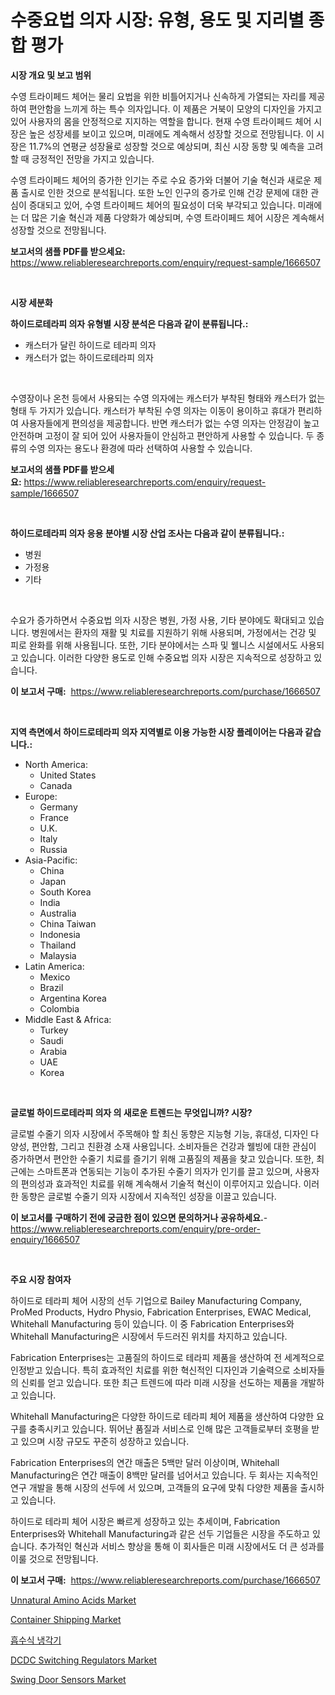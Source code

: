 <p><h1>수중요법 의자 시장: 유형, 용도 및 지리별 종합 평가</h1></p><p><strong>시장 개요 및 보고 범위</strong></p>
<p><p>수영 트라이페드 체어는 물리 요법을 위한 비틀어지거나 신속하게 가열되는 자리를 제공하여 편안함을 느끼게 하는 특수 의자입니다. 이 제품은 거북이 모양의 디자인을 가지고 있어 사용자의 몸을 안정적으로 지지하는 역할을 합니다. 현재 수영 트라이페드 체어 시장은 높은 성장세를 보이고 있으며, 미래에도 계속해서 성장할 것으로 전망됩니다. 이 시장은 11.7%의 연평균 성장율로 성장할 것으로 예상되며, 최신 시장 동향 및 예측을 고려할 때 긍정적인 전망을 가지고 있습니다.</p><p>수영 트라이페드 체어의 증가한 인기는 주로 수요 증가와 더불어 기술 혁신과 새로운 제품 출시로 인한 것으로 분석됩니다. 또한 노인 인구의 증가로 인해 건강 문제에 대한 관심이 증대되고 있어, 수영 트라이페드 체어의 필요성이 더욱 부각되고 있습니다. 미래에는 더 많은 기술 혁신과 제품 다양화가 예상되며, 수영 트라이페드 체어 시장은 계속해서 성장할 것으로 전망됩니다.</p></p>
<p><strong>보고서의 샘플 PDF를 받으세요:</strong> <a href="https://www.reliableresearchreports.com/enquiry/request-sample/1666507">https://www.reliableresearchreports.com/enquiry/request-sample/1666507</a></p>
<p>&nbsp;</p>
<p><strong>시장 세분화</strong></p>
<p><strong>하이드로테라피 의자 유형별 시장 분석은 다음과 같이 분류됩니다.:</strong></p>
<p><ul><li>캐스터가 달린 하이드로 테라피 의자</li><li>캐스터가 없는 하이드로테라피 의자</li></ul></p>
<p>&nbsp;</p>
<p><p>수영장이나 온천 등에서 사용되는 수영 의자에는 캐스터가 부착된 형태와 캐스터가 없는 형태 두 가지가 있습니다. 캐스터가 부착된 수영 의자는 이동이 용이하고 휴대가 편리하여 사용자들에게 편의성을 제공합니다. 반면 캐스터가 없는 수영 의자는 안정감이 높고 안전하며 고정이 잘 되어 있어 사용자들이 안심하고 편안하게 사용할 수 있습니다. 두 종류의 수영 의자는 용도나 환경에 따라 선택하여 사용할 수 있습니다.</p></p>
<p><strong>보고서의 샘플 PDF를 받으세요:</strong>&nbsp;<a href="https://www.reliableresearchreports.com/enquiry/request-sample/1666507">https://www.reliableresearchreports.com/enquiry/request-sample/1666507</a></p>
<p>&nbsp;</p>
<p><strong> 하이드로테라피 의자 응용 분야별 시장 산업 조사는 다음과 같이 분류됩니다.:</strong></p>
<p><ul><li>병원</li><li>가정용</li><li>기타</li></ul></p>
<p>&nbsp;</p>
<p><p>수요가 증가하면서 수중요법 의자 시장은 병원, 가정 사용, 기타 분야에도 확대되고 있습니다. 병원에서는 환자의 재활 및 치료를 지원하기 위해 사용되며, 가정에서는 건강 및 피로 완화를 위해 사용됩니다. 또한, 기타 분야에서는 스파 및 웰니스 시설에서도 사용되고 있습니다. 이러한 다양한 용도로 인해 수중요법 의자 시장은 지속적으로 성장하고 있습니다.</p></p>
<p><strong>이 보고서 구매:</strong>&nbsp; <a href="https://www.reliableresearchreports.com/purchase/1666507">https://www.reliableresearchreports.com/purchase/1666507</a></p>
<p>&nbsp;</p>
<p><strong>지역 측면에서 하이드로테라피 의자 지역별로 이용 가능한 시장 플레이어는 다음과 같습니다.:</strong></p>
<p><ul>
    <li>
        North America:
        <ul>
            <li>United States</li>
            <li>Canada</li>
        </ul>
    </li>
    <li>
        Europe:
        <ul>
            <li>Germany</li>
            <li>France</li>
            <li>U.K.</li>
            <li>Italy</li>
            <li>Russia</li>
        </ul>
    </li>
    <li>
        Asia-Pacific:
        <ul>
            <li>China</li>
            <li>Japan</li>
            <li>South Korea</li>
            <li>India</li>
            <li>Australia</li>
            <li>China Taiwan</li>
            <li>Indonesia</li>
            <li>Thailand</li>
            <li>Malaysia</li>
        </ul>
    </li>
    <li>
        Latin America:
        <ul>
            <li>Mexico</li>
            <li>Brazil</li>
            <li>Argentina Korea</li>
            <li>Colombia</li>
        </ul>
    </li>
    <li>
        Middle East & Africa:
        <ul>
            <li>Turkey</li>
            <li>Saudi</li>
            <li>Arabia</li>
            <li>UAE</li>
            <li>Korea</li>
        </ul>
    </li>
    </ul></p>
<p>&nbsp;</p>
<p><strong>글로벌 하이드로테라피 의자 의 새로운 트렌드는 무엇입니까? 시장?</strong></p>
<p><p>글로벌 수줄기 의자 시장에서 주목해야 할 최신 동향은 지능형 기능, 휴대성, 디자인 다양성, 편안함, 그리고 친환경 소재 사용입니다. 소비자들은 건강과 웰빙에 대한 관심이 증가하면서 편안한 수줄기 치료를 즐기기 위해 고품질의 제품을 찾고 있습니다. 또한, 최근에는 스마트폰과 연동되는 기능이 추가된 수줄기 의자가 인기를 끌고 있으며, 사용자의 편의성과 효과적인 치료를 위해 계속해서 기술적 혁신이 이루어지고 있습니다. 이러한 동향은 글로벌 수줄기 의자 시장에서 지속적인 성장을 이끌고 있습니다.</p></p>
<p><strong>이 보고서를 구매하기 전에 궁금한 점이 있으면 문의하거나 공유하세요.</strong>- <a href="https://www.reliableresearchreports.com/enquiry/pre-order-enquiry/1666507">https://www.reliableresearchreports.com/enquiry/pre-order-enquiry/1666507</a></p>
<p>&nbsp;</p>
<p><strong>주요 시장 참여자</strong></p>
<p><p>하이드로 테라피 체어 시장의 선두 기업으로 Bailey Manufacturing Company, ProMed Products, Hydro Physio, Fabrication Enterprises, EWAC Medical, Whitehall Manufacturing 등이 있습니다. 이 중 Fabrication Enterprises와 Whitehall Manufacturing은 시장에서 두드러진 위치를 차지하고 있습니다.</p><p>Fabrication Enterprises는 고품질의 하이드로 테라피 제품을 생산하여 전 세계적으로 인정받고 있습니다. 특히 효과적인 치료를 위한 혁신적인 디자인과 기술력으로 소비자들의 신뢰를 얻고 있습니다. 또한 최근 트렌드에 따라 미래 시장을 선도하는 제품을 개발하고 있습니다.</p><p>Whitehall Manufacturing은 다양한 하이드로 테라피 체어 제품을 생산하여 다양한 요구를 충족시키고 있습니다. 뛰어난 품질과 서비스로 인해 많은 고객들로부터 호평을 받고 있으며 시장 규모도 꾸준히 성장하고 있습니다.</p><p>Fabrication Enterprises의 연간 매출은 5백만 달러 이상이며, Whitehall Manufacturing은 연간 매출이 8백만 달러를 넘어서고 있습니다. 두 회사는 지속적인 연구 개발을 통해 시장의 선두에 서 있으며, 고객들의 요구에 맞춰 다양한 제품을 출시하고 있습니다.</p><p>하이드로 테라피 체어 시장은 빠르게 성장하고 있는 추세이며, Fabrication Enterprises와 Whitehall Manufacturing과 같은 선두 기업들은 시장을 주도하고 있습니다. 추가적인 혁신과 서비스 향상을 통해 이 회사들은 미래 시장에서도 더 큰 성과를 이룰 것으로 전망됩니다.</p></p>
<p><strong>이 보고서 구매:</strong>&nbsp;&nbsp;<a href="https://www.reliableresearchreports.com/purchase/1666507">https://www.reliableresearchreports.com/purchase/1666507</a></p>
<p><p><a href="https://sulfuric-clavicle-d39.notion.site/Unnatural-Amino-Acids-Market-Size-Growth-Outlook-from-2024-to-2031-projecting-at-Market-s-Trends-A-32b6d084073e446bb191095318d9bbe8">Unnatural Amino Acids Market</a></p><p><a href="https://view.publitas.com/reportprime-1/container-shipping-market-growth-market-trends-covid-19-impact-and-forecasts-for-period-from-2024-2031/">Container Shipping Market</a></p><p><a href="https://medium.com/@kellyclarkson42/%ED%9D%A1%EC%88%98-%EB%83%89%EB%A7%A4-%EB%83%89%EA%B0%81%EA%B8%B0-%EC%8B%9C%EC%9E%A5-%EC%8B%9C%EC%9E%A5-%EC%A0%90%EC%9C%A0%EC%9C%A8-%EC%8B%9C%EC%9E%A5-%EB%8F%99%ED%96%A5-%EB%B0%8F-%EB%AF%B8%EB%9E%98-%EC%84%B1%EC%9E%A5-%ED%83%90%EC%83%89-fe0ce56aef6e">흡수식 냉각기</a></p><p><a href="https://github.com/yoshih12/Market-Research-Report-List-2/blob/main/dcdc-switching-regulators-market.md">DCDC Switching Regulators Market</a></p><p><a href="https://github.com/castoriffic/Market-Research-Report-List-3/blob/main/swing-door-sensors-market.md">Swing Door Sensors Market</a></p></p>
